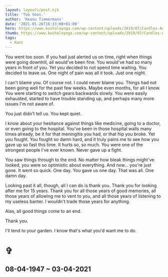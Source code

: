 ```yaml
---
layout: layouts/post.njk
title: 'Too Soon.'
author: 'Keanu Timmermans'
date: '2021-01-26T16:33:00+01:00'
hero: https://www.kushalayoga.com/wp-content/uploads/2019/07/Candles-AdobeStock_135534675-1000x480.png
thumb: https://www.kushalayoga.com/wp-content/uploads/2019/07/Candles-AdobeStock_135534675-1000x480.png
tags:
  - Rant
---
```


You went too soon. If you had just alerted us on time, right when things were going downhill, all would've been fine.
You would've had so many years in front of you.
Yet you decided to not spend time waiting. You decided to leave us.
One night of pain was all it took. Just one night.

I can't blame you. Of course not. I could never blame you.
Things had not been going well for the past few weeks. Maybe even months, for all I know.
You were starting to switch gears backwards slowly.
You were easily exhausted, started to have trouble standing up, and perhaps many more issues I'm not aware of.

You just didn't tell us.
You kept quiet.

I know about your hesitance against things like medicine, going to a doctor, or even going to the hospital.
You've been in those hospital walls many times already, be it for that meningitis you had, or that hip you broke.
Yet you fought. You fought so damn hard, and it truly pains me to see how you gave up so fast this time.
It hurts so, so much. You were one of the strongest people I've ever known. Never gave up a fight.

You saw things through to the end. No matter how bleak things might've looked, you were so optimistic about everything.
And now... you're just gone. It went so quick.
One day. You gave us one day. That was all. One damn day.

Looking past it all, though, all I can do is thank you.
Thank you for looking after me for 15 years.
Thank you for all those years of good memories, all those years of allowing me to vent to you, and all those years of listening to my useless banter.
I wouldn't trade those years for anything.

Alas, all good things come to an end.

Thank you.

I'll tend to your garden. I know that's what you'd want me to do.

# ✞

## 08-04-1947 ~ 03-04-2021
